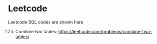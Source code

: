 # Leetcode
Leetcode SQL codes are shown here

175. Combine two tables: https://leetcode.com/problems/combine-two-tables/
